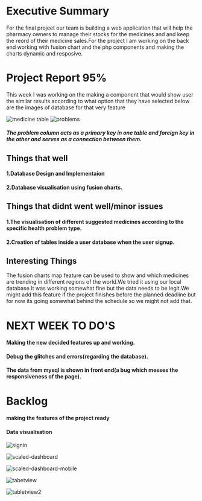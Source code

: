 # Executive Summary
For the final projeet our team is building a web application that will help the pharmacy owners to manage their stocks for the medicines and and keep the reord of their medicine sales.For the project I am working on the back end working with fusion chart and the php  components and making the charts dynamic and resposive.


# Project Report 95%
This week I was working on the making a component that would show user the similar results according to what option that they have selected
below are the images of database for that very feature

![medicine table](https://user-images.githubusercontent.com/41308248/49314069-25251f00-f49e-11e8-9ed4-fce32a919768.JPG)
![problems](https://user-images.githubusercontent.com/41308248/49314071-25bdb580-f49e-11e8-9ee3-3fbe9cdbe77d.JPG)

##### The problem column acts as a primary key in one table and foreign key in the other and serves as a connection between them.
  
## Things that well
#### 1.Database Design and Implementaion
#### 2.Database visualisation using fusion charts.

## Things that didnt went well/minor issues

#### 1.The visualisation of different suggested medicines according to the specific health problem type.
#### 2.Creation of tables inside a user database when the user signup.

## Interesting Things
The fusion charts map feature can be used to show and which medicines are trending in different regions of the world.We tried it
using our local database.It was working somewhat fine but the data needs to be legit.We might add this feature if the project finishes before the planned deadline but for now its going somewhat behind the schedule so we might not add that.


# NEXT WEEK TO DO'S

#### Making the new decided features up and working.
#### Debug the glitches and errors(regarding the database).
#### The data from mysql is shown in front end(a bug which messes the responsiveness of the page).

# Backlog

#### making the features of the project ready
#### Data visualisation

![signin](https://user-images.githubusercontent.com/41308248/48965652-4190fb00-ef76-11e8-8dc9-243eb0420afa.JPG)

![scaled-dashboard](https://user-images.githubusercontent.com/41308248/48965662-7735e400-ef76-11e8-97db-793a3e9815e5.PNG)

![scaled-dashboard-mobile](https://user-images.githubusercontent.com/41308248/48965670-874dc380-ef76-11e8-9e9f-149678688d7c.PNG)

![tabetview](https://user-images.githubusercontent.com/41308248/48965674-90d72b80-ef76-11e8-9d32-440fef15e66d.png)

![tabletview2](https://user-images.githubusercontent.com/41308248/48965676-9df41a80-ef76-11e8-907c-e3e2871cf6a8.PNG)


